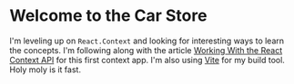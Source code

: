 # Welcome to the Car Store
I'm leveling up on `React.Context` and looking for interesting ways to learn the concepts. I'm following along with the article [Working With the React Context API](https://www.toptal.com/react/react-context-api) for this first context app. I'm also using [Vite](https://vitejs.dev/) for my build tool. Holy moly is it fast.
